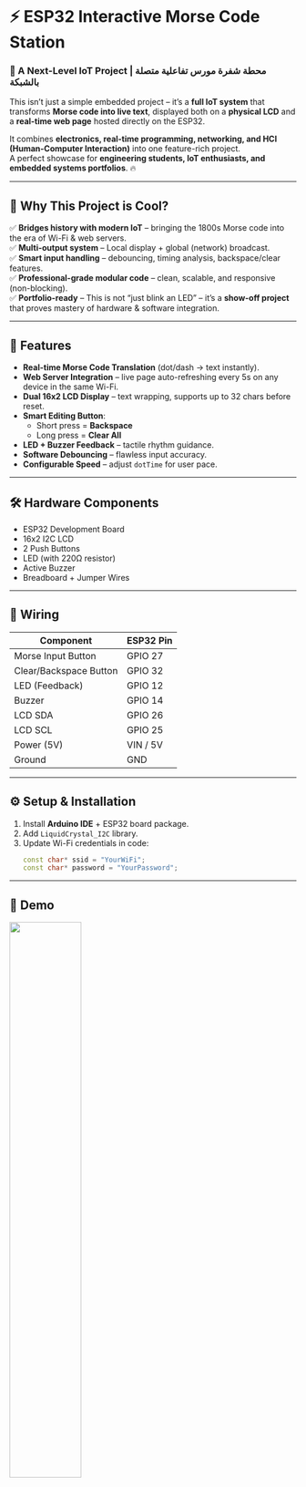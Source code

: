 # ⚡ ESP32 Interactive Morse Code Station
### 🚀 A Next-Level IoT Project | محطة شفرة مورس تفاعلية متصلة بالشبكة

This isn’t just a simple embedded project – it’s a **full IoT system** that transforms **Morse code into live text**, displayed both on a **physical LCD** and a **real-time web page** hosted directly on the ESP32.  

It combines **electronics, real-time programming, networking, and HCI (Human-Computer Interaction)** into one feature-rich project.  
A perfect showcase for **engineering students, IoT enthusiasts, and embedded systems portfolios**. 🔥  

---

## 🌟 Why This Project is Cool?

✅ **Bridges history with modern IoT** – bringing the 1800s Morse code into the era of Wi-Fi & web servers.  
✅ **Multi-output system** – Local display + global (network) broadcast.  
✅ **Smart input handling** – debouncing, timing analysis, backspace/clear features.  
✅ **Professional-grade modular code** – clean, scalable, and responsive (non-blocking).  
✅ **Portfolio-ready** – This is not “just blink an LED” – it’s a **show-off project** that proves mastery of hardware & software integration.  

---

## 🚀 Features

- **Real-time Morse Code Translation** (dot/dash → text instantly).  
- **Web Server Integration** – live page auto-refreshing every 5s on any device in the same Wi-Fi.  
- **Dual 16x2 LCD Display** – text wrapping, supports up to 32 chars before reset.  
- **Smart Editing Button**:  
  - Short press = **Backspace**  
  - Long press = **Clear All**  
- **LED + Buzzer Feedback** – tactile rhythm guidance.  
- **Software Debouncing** – flawless input accuracy.  
- **Configurable Speed** – adjust `dotTime` for user pace.  

---

## 🛠️ Hardware Components

- ESP32 Development Board  
- 16x2 I2C LCD  
- 2 Push Buttons  
- LED (with 220Ω resistor)  
- Active Buzzer  
- Breadboard + Jumper Wires  

---

## 🔌 Wiring

| Component              | ESP32 Pin |
| ---------------------- | ---------- |
| Morse Input Button     | GPIO 27    |
| Clear/Backspace Button | GPIO 32    |
| LED (Feedback)         | GPIO 12    |
| Buzzer                 | GPIO 14    |
| LCD SDA                | GPIO 26    |
| LCD SCL                | GPIO 25    |
| Power (5V)             | VIN / 5V   |
| Ground                 | GND        |

---

## ⚙️ Setup & Installation

1. Install **Arduino IDE** + ESP32 board package.  
2. Add `LiquidCrystal_I2C` library.  
3. Update Wi-Fi credentials in code:
   ```cpp
   const char* ssid = "YourWiFi";
   const char* password = "YourPassword";

 ---

 ## 📸 Demo

 <img src="REAL_LIFE_PHOTO.jpg" width="50%">

   
